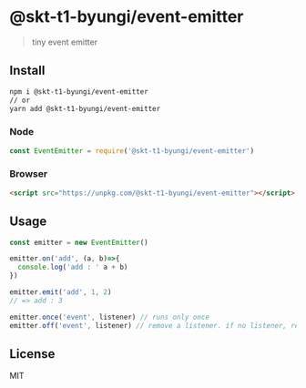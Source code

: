 # @skt-t1-byungi/event-emitter
> tiny event emitter

## Install
```sh
npm i @skt-t1-byungi/event-emitter
// or
yarn add @skt-t1-byungi/event-emitter
```

### Node
```js
const EventEmitter = require('@skt-t1-byungi/event-emitter')
```
### Browser
```html
<script src="https://unpkg.com/@skt-t1-byungi/event-emitter"></script>
```

## Usage
```js
const emitter = new EventEmitter()

emitter.on('add', (a, b)=>{
  console.log('add : ' a + b)
})

emitter.emit('add', 1, 2)
// => add : 3

emitter.once('event', listener) // runs only once
emitter.off('event', listener) // remove a listener. if no listener, remove all listeners.
```

## License
MIT